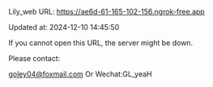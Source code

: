 Lily_web URL: https://ae6d-61-165-102-156.ngrok-free.app

Updated at: 2024-12-10 14:45:50

If you cannot open this URL, the server might be down.

Please contact: 

goley04@foxmail.com Or Wechat:GL_yeaH